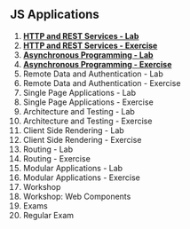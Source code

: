 ## JS Applications 

1. [**HTTP and REST Services - Lab**](https://github.com/polinadrumeva/JS-Developer---All-courses---SoftUni/tree/main/JS%20Applications/HTTP%20and%20REST%20Services%20-%20Lab)
2. [**HTTP and REST Services - Exercise**](https://github.com/polinadrumeva/JS-Developer---All-courses---SoftUni/tree/main/JS%20Applications/HTTP%20and%20REST%20Services%20-%20Exercise)
3. [**Asynchronous Programming - Lab**](https://github.com/polinadrumeva/JS-Developer---All-courses---SoftUni/tree/main/JS%20Applications/Asynchronous%20Programming%20-%20Lab)
4. [**Asynchronous Programming - Exercise**](https://github.com/polinadrumeva/JS-Developer---All-courses---SoftUni/tree/main/JS%20Applications/Asynchronous%20Programming%20-%20Exercise)
5. Remote Data and Authentication - Lab
6. Remote Data and Authentication - Exercise
7. Single Page Applications - Lab
8. Single Page Applications - Exercise
9. Architecture and Testing - Lab
10. Architecture and Testing - Exercise
11. Client Side Rendering - Lab
12. Client Side Rendering - Exercise
13. Routing - Lab
14. Routing - Exercise
15. Modular Applications - Lab
16. Modular Applications - Exercise
17. Workshop
18. Workshop: Web Components
19. Exams
20. Regular Exam
